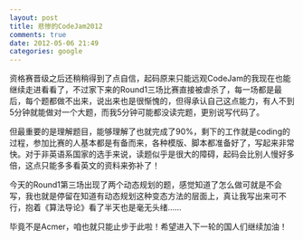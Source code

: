 ```yaml
---
layout: post
title: 悲惨的CodeJam2012
comments: true
date: 2012-05-06 21:49
categories: google
---
```


资格赛晋级之后还稍稍得到了点自信，起码原来只能远观CodeJam的我现在也能继续走进看看了，不过家下来的Round1三场比赛直接被虐杀了，每一场都是最后，每个题都做不出来，说出来也是很惭愧的，但得承认自己这点能力，有人不到5分钟就能做对一个大题，而我5分钟可能都没读完题，更别说写代码了。

但最重要的是理解题目，能够理解了也就完成了90%，剩下的工作就是coding的过程，参加比赛的人基本都是有备而来，各种模版、脚本都准备好了，写起来非常快。对于非英语系国家的选手来说，读题似乎是很大的障碍，起码会比别人慢好多倍，这点只能多多看英文的资料来弥补了！

今天的Round1第三场出现了两个动态规划的题，感觉知道了怎么做可就是不会写，我也就是停留在知道有动态规划这种变态方法的层面上，真让我写出来可不行，抱着《算法导论》看了半天也是毫无头绪……

毕竟不是Acmer，咱也就只能止步于此啦！希望进入下一轮的国人们继续加油！
